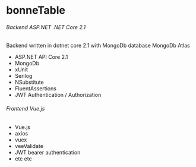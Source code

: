 # bonneTable

###### Backend ASP.NET .NET Core 2.1
Backend written in dotnet core 2.1 with MongoDb database MongoDb Atlas
- ASP.NET API Core 2.1
- MongoDb
- xUnit
- Serilog
- NSubstitute
- FluentAssertions
- JWT Authentication / Authorization

###### Frontend Vue.js
- Vue.js 
- axios
- vuex
- veeValidate
- JWT bearer authentication
- etc etc
